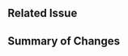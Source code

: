 <!--
## Submitting a Pull Request
We love contributions and appreciate any help you can offer!
-->

## Related Issue

<!-- Include a link to the issue (e.g. Resolves #12) -->

## Summary of Changes

<!-- Briefly summarize the changes made, lists are appreciated, ideally with checklists

1. [x] Thing I fixed
1. [x] Other thing I updated
1. [x] Docs I updated
-->